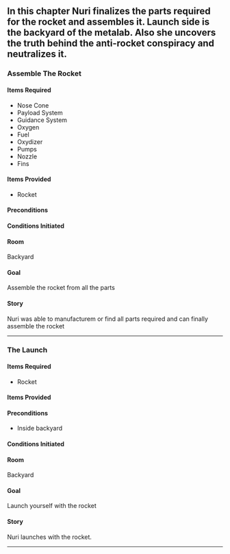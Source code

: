 ## In this chapter Nuri finalizes the parts required for the rocket and assembles it. Launch side is the backyard of the metalab. Also she uncovers the truth behind the anti-rocket conspiracy and neutralizes it.

### Assemble The Rocket
#### Items Required
* Nose Cone
* Payload System
* Guidance System
* Oxygen
* Fuel
* Oxydizer
* Pumps
* Nozzle
* Fins

#### Items Provided
* Rocket

#### Preconditions

#### Conditions Initiated

#### Room
Backyard

#### Goal
Assemble the rocket from all the parts

#### Story
Nuri was able to manufacturem or find all parts required and can finally assemble the rocket

--------------------

### The Launch
#### Items Required
* Rocket

#### Items Provided

#### Preconditions
* Inside backyard

#### Conditions Initiated

#### Room
Backyard

#### Goal
Launch yourself with the rocket

#### Story
Nuri launches with the rocket.

--------------------
